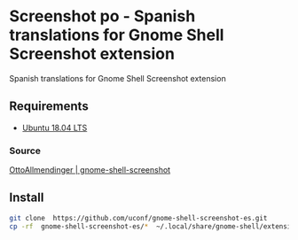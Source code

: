 # Screenshot po - Spanish translations for Gnome Shell Screenshot extension

Spanish translations for Gnome Shell Screenshot extension

## Requirements

 - [Ubuntu 18.04 LTS](http://releases.ubuntu.com/18.04.3/ubuntu-18.04.3-desktop-amd64.iso?_ga=2.177063276.894582742.1569152048-1741644922.1568966066)

### Source

[OttoAllmendinger | gnome-shell-screenshot](https://github.com/OttoAllmendinger/gnome-shell-screenshot/)

## Install

 ```sh
git clone  https://github.com/uconf/gnome-shell-screenshot-es.git 
cp -rf  gnome-shell-screenshot-es/*  ~/.local/share/gnome-shell/extensions/gnome-shell-screenshot@ttll.de
```
